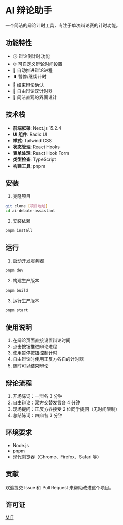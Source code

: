 # AI 辩论助手

一个简洁的辩论计时工具，专注于单次辩论赛的计时功能。

## 功能特性

- 🕒 辩论倒计时功能
- ⚙️ 可自定义辩论时间设置
- 🔄 自动推进辩论进程
- ⏸️ 暂停/继续计时
- 🛑 结束辩论确认
- 🎯 自由辩论双计时器
- 🎨 简洁直观的界面设计

## 技术栈

- **前端框架**: Next.js 15.2.4
- **UI 组件**: Radix UI
- **样式**: Tailwind CSS
- **状态管理**: React Hooks
- **表单处理**: React Hook Form
- **类型检查**: TypeScript
- **构建工具**: pnpm

## 安装

1. 克隆项目

```bash
git clone [项目地址]
cd ai-debate-assistant
```

2. 安装依赖

```bash
pnpm install
```

## 运行

1. 启动开发服务器

```bash
pnpm dev
```

2. 构建生产版本

```bash
pnpm build
```

3. 运行生产版本

```bash
pnpm start
```

## 使用说明

1. 在辩论页面直接设置辩论时间
2. 点击按钮推进辩论进程
3. 使用暂停按钮控制计时
4. 自由辩论时使用正反方各自的计时器
5. 随时可以结束辩论

## 辩论流程

1. 开场陈词：一辩各 3 分钟
2. 自由辩论：双方交替发言各 4 分钟
3. 现场提问：正反方各接受 2 位同学提问（无时间限制）
4. 总结陈词：四辩各 3 分钟

## 环境要求

- Node.js
- pnpm
- 现代浏览器（Chrome、Firefox、Safari 等）

## 贡献

欢迎提交 Issue 和 Pull Request 来帮助改进这个项目。

## 许可证

[MIT](LICENSE)
